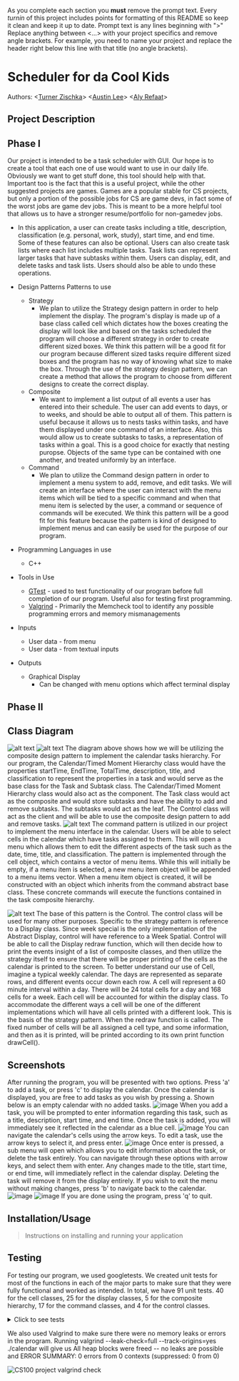   As you complete each section you **must** remove the prompt text. Every *turnin* of this project includes points for formatting of this README so keep it clean and keep it up to date. 
  Prompt text is any lines beginning with "\>"
  Replace anything between \<...\> with your project specifics and remove angle brackets. For example, you need to name your project and replace the header right below this line with that title (no angle brackets). 
# Scheduler for da Cool Kids
 
  Authors:   \<[Turner Zischka](https://github.com/TurnerZischka)\>  \<[Austin Lee](https://github.com/austinslee)\> \<[Aly Refaat](https://github.com/Sebesky)\>
 

 
## Project Description
  ## Phase I
  Our project is intended to be a task scheduler with GUI. Our hope is to create a tool that each one of use would want to use in our daily life. Obviously we want to get stuff done, this tool should help with that. Important too is the fact that this is a useful project, while the other suggested projects are games. Games are a popular stable for CS projects, but only a portion of the possible jobs for CS are game devs, in fact some of the worst jobs are game dev jobs. This is meant to be a more helpful tool that allows us to have a stronger resume/portfolio for non-gamedev jobs. 
   * In this application, a user can create tasks including a title, description,
classification (e.g. personal, work, study), start time, and end time. Some of these
features can also be optional. Users can also create task lists where each list includes
multiple tasks. Task lists can represent larger tasks that have subtasks within them.
Users can display, edit, and delete tasks and task lists. Users should also be able to
undo these operations.
 
  * Design Patterns Patterns to use
    * Strategy
       * We plan to utilize the Strategy design pattern in order to help implement the display. The program's display is made up of a base class called cell which dictates how the boxes creating the display will look like and based on the tasks scheduled the program will choose a different strategy in order to create different sized boxes. We think this pattern will be a good fit for our program because different sized tasks require different sized boxes and the program has no way of knowing what size to make the box. Through the use of the strategy design pattern, we can create a method that allows the program to choose from different designs to create the correct display.
    * Composite
       * We want to implement a list output of all events a user has entered into their schedule. The user can add events to days, or to weeks, and should be able to output all of them. This pattern is useful because it allows us to nests tasks within tasks, and have them displayed under one command of an interface. Also, this would allow us to create subtasks to tasks, a representation of tasks within a goal. This is a good choice for exactly that nesting puropse. Objects of the same type can be contained with one another, and treated uniformly by an interface. 
    * Command
       * We plan to utilize the Command design pattern in order to implement a menu system to add, remove, and edit tasks. We will create an interface where the user can interact with the menu items which will be tied to a specific command and when that menu item is selected by the user, a command or sequence of commands will be executed. We think this pattern will be a good fit for this feature because the pattern is kind of designed to implement menus and can easily be used for the purpose of our program.
             
  * Programming Languages in use
    * C++
  * Tools in Use
    * [GTest](https://github.com/google/googletest) - used to test functionality of our program before full completion of our program. Useful also for testing first programming. 
    * [Valgrind](https://www.valgrind.org/) - Primarily the Memcheck tool to identify any possible programming errors and memory mismanagements
  * Inputs
    * User data - from menu
    * User data - from textual inputs
  * Outputs
    * Graphical Display
       * Can be changed with menu options which affect terminal display
 


  ## Phase II
## Class Diagram
  ![alt text](https://github.com/cs100/final-project-alee235-arefa001-tzisc001/blob/master/Calendar%20Class%20Diagram%20-%20Entire.png)
  ![alt text](https://github.com/cs100/final-project-alee235-arefa001-tzisc001/blob/master/Calendar%20Class%20Diagram%20-%20Composite%20(2).png)
   The diagram above shows how we will be utilizing the composite design pattern to implement the calendar tasks hierarchy. For our program, the Calendar/Timed Moment Hierarchy class would have the properties startTime, EndTime, TotalTime, description, title, and classification to represent the properties in a task and would serve as the base class for the Task and Subtask class. The Calendar/Timed Moment Hierarchy class would also act as the component. The Task class would act as the composite and would store subtasks and have the ability to add and remove subtasks. The subtasks would act as the leaf. The Control class will act as the client and will be able to use the composite design pattern to add and remove tasks.
  ![alt text](https://github.com/cs100/final-project-alee235-arefa001-tzisc001/blob/master/Calendar%20Class%20Diagram%20-%20Command.png)
   The command pattern is utilized in our project to implement the menu interface in the calendar. Users will be able to select cells in  the calendar which have tasks assigned to them. This will open a menu which allows them to edit the different aspects of the task such as the date, time, title, and classification. The pattern is implemented through the cell object, which contains a vector of menu items. While this will initially be empty, if a menu item is selected, a new menu item object will be appended to a menu items vector. When a menu item object is created, it will be constructed with an object which inherits from the command abstract base class. These concrete commands will execute the functions contained in the task composite hierarchy.

  ![alt text](https://github.com/cs100/final-project-alee235-arefa001-tzisc001/blob/master/Calendar%20Class%20Diagram%20-%20Strategy.png)
  The base of this pattern is the Control. The control class will be used for many other purposes. Specific to the strategy pattern is reference to a Display class. Since week special is the only implementation of the Abstract Display, control will have reference to a Week Spatial. Control will be able to call the Display redraw function, which will then decide how to print the events insight of a list of composite classes, and then utilize the strategy itself to ensure that there will be proper printing of the cells as the calendar is printed to the screen. To better understand our use of Cell, imagine a typical weekly calendar. The days are represented as separate rows, and different events occur down each row. A cell will represent a 60 minute interval within a day. There will be 24 total cells for a day and 168 cells for a week. Each cell will be accounted for within the display class. To accommodate the different ways a cell will be one of the different implementations which will have all cells printed with a different look. This is the basis of the strategy pattern. When the redraw function is called. The fixed number of cells will be all assigned a cell type, and some information, and then as it is printed, will be printed according to its own print function drawCell().
  
 



 
 ## Screenshots
  After running the program, you will be presented with two options. Press 'a' to add a task, or press 'c' to display the calendar. Once the calendar is displayed, you are free to add tasks as you wish by pressing a. Shown below is an empty calendar with no added tasks.
  ![image](https://user-images.githubusercontent.com/67076046/111001292-5e64be80-8338-11eb-9d7a-f72ea61e1cb1.png)
  When you add a task, you will be prompted to enter information regarding this task, such as a title, description, start time, and end time. Once the task is added, you will immediately see it reflected in the calendar as a blue cell. 
  ![image](https://user-images.githubusercontent.com/67076046/111001570-e64ac880-8338-11eb-8911-160ad6063897.png)
  You can navigate the calendar's cells using the arrow keys. To edit a task, use the arrow keys to select it, and press enter.
  ![image](https://user-images.githubusercontent.com/67076046/111001649-0b3f3b80-8339-11eb-9258-a6419cab359f.png)
  Once enter is pressed, a sub menu will open which allows you to edit information about the task, or delete the task entirely. You can navigate through these options with arrow keys, and select them with enter. Any changes made to the title, start time, or end time, will immediately reflect in the calendar display. Deleting the task will remove it from the display entirely. If you wish to exit the menu without making changes, press 'b' to navigate back to the calendar.
  ![image](https://user-images.githubusercontent.com/67076046/111001890-6d983c00-8339-11eb-94dd-a491b388ddb2.png)
![image](https://user-images.githubusercontent.com/67076046/111001994-8143a280-8339-11eb-9d01-e8b28d8260aa.png)
If you are done using the program, press 'q' to quit.




 ## Installation/Usage
 > Instructions on installing and running your application
 ## Testing
 For testing our program, we used googletests. We created unit tests for most of the functions in each of the major parts to make sure that they were fully functional and worked as intended. In total, we have 91 unit tests. 40 for the cell classes, 25 for the display classes, 5 for the composite hierarchy, 17 for the command classes, and 4 for the control classes.


<details>
  <summary>Click to see tests</summary>
  
  ![cs100 test 1](https://user-images.githubusercontent.com/55814421/110999865-e7c6c180-8335-11eb-94d2-0f9435622b7f.png)
  
![cs100 test2](https://user-images.githubusercontent.com/55814421/110999872-e9908500-8335-11eb-9afe-429277e82aa1.png)

![cs100 test3](https://user-images.githubusercontent.com/55814421/110999875-eac1b200-8335-11eb-8d0e-2f216b42a436.png)

![cs100 test4](https://user-images.githubusercontent.com/55814421/110999878-ebf2df00-8335-11eb-9de3-2cf9275fa07c.png)

![cs100 test5](https://user-images.githubusercontent.com/55814421/110999884-ed240c00-8335-11eb-941d-d320af887577.png)

</details>


We also used Valgrind to make sure there were no memory leaks or errors in the program. Running valgrind --leak-check=full --track-origins=yes ./calendar will give us All heap blocks were freed -- no leaks are possible and ERROR SUMMARY: 0 errors from 0 contexts (suppressed: 0 from 0)


![CS100 project valgrind check](https://user-images.githubusercontent.com/55814421/110886687-e5188d80-829d-11eb-9421-93c4e89e75ed.png)


 
